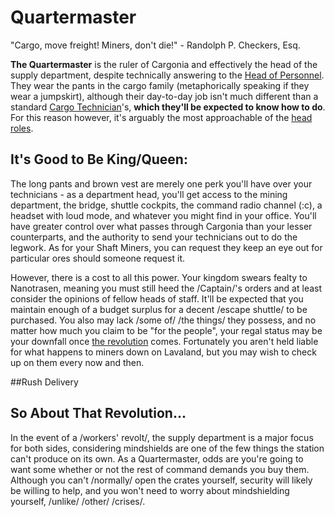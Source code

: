 Quartermaster
===

"Cargo, move freight! Miners, don't die!" - Randolph P. Checkers, Esq.

**The Quartermaster** is the ruler of Cargonia and effectively the head of the supply department, despite technically answering to the [Head of Personnel](/citadel-wiki/main/roles/command/head_of_personnel.md). They wear the pants in the cargo family (metaphorically speaking if they wear a jumpskirt), although their day-to-day job isn't much different than a standard [Cargo Technician](/citadel-wiki/main/roles/cargo/cargo_technician.md)'s, **which they'll be expected to know how to do**. For this reason however, it's arguably the most approachable of the [head roles](/citadel-wiki/main/roles/command).

## It's Good to Be King/Queen:
The long pants and brown vest are merely one perk you'll have over your technicians - as a department head, you'll get access to the mining department, the bridge, shuttle cockpits, the command radio channel (:c), a headset with loud mode, and whatever you might find in your office. You'll have greater control over what passes through Cargonia than your lesser counterparts, and the authority to send your technicians out to do the legwork. As for your Shaft Miners, you can request they keep an eye out for particular ores should someone request it.

However, there is a cost to all this power. Your kingdom swears fealty to Nanotrasen, meaning you must still heed the /Captain/'s orders and at least consider the opinions of fellow heads of staff. It'll be expected that you maintain enough of a budget surplus for a decent /escape shuttle/ to be purchased. You also may lack /some of/ /the things/ they possess, and no matter how much you claim to be "for the people", your regal status may be your downfall once [the revolution](#so-about-that-revolution) comes. Fortunately you aren't held liable for what happens to miners down on Lavaland, but you may wish to check up on them every now and then.

##Rush Delivery

## So About That Revolution...
In the event of a /workers' revolt/, the supply department is a major focus for both sides, considering mindshields are one of the few things the station can't produce on its own. As a Quartermaster, odds are you're going to want some whether or not the rest of command demands you buy them. Although you can't /normally/ open the crates yourself, security will likely be willing to help, and you won't need to worry about mindshielding yourself, /unlike/ /other/ /crises/.

